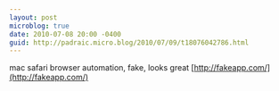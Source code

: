 ```yaml
---
layout: post
microblog: true
date: 2010-07-08 20:00 -0400
guid: http://padraic.micro.blog/2010/07/09/t18076042786.html
---
```

mac safari browser automation, fake, looks great [http://fakeapp.com/](http://fakeapp.com/)
